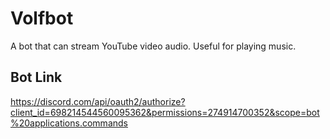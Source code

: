 # Volfbot
A bot that can stream YouTube video audio. Useful for playing music.

## Bot Link
https://discord.com/api/oauth2/authorize?client_id=698214544560095362&permissions=274914700352&scope=bot%20applications.commands
